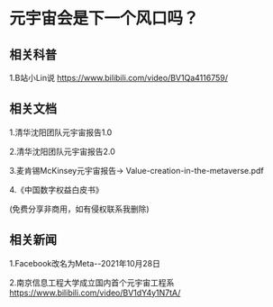 # 元宇宙会是下一个风口吗？

## 相关科普
1.B站小Lin说 https://www.bilibili.com/video/BV1Qa4116759/

## 相关文档
1.清华沈阳团队元宇宙报告1.0

2.清华沈阳团队元宇宙报告2.0

3.麦肯锡McKinsey元宇宙报告-> Value-creation-in-the-metaverse.pdf

4.《中国数字权益白皮书》

(免费分享非商用，如有侵权联系我删除)

## 相关新闻
1.Facebook改名为Meta--2021年10月28日

2.南京信息工程大学成立国内首个元宇宙工程系 https://www.bilibili.com/video/BV1dY4y1N7tA/
